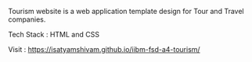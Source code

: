 Tourism website is a web application template design for Tour and Travel companies.

Tech Stack : HTML and CSS

Visit : https://isatyamshivam.github.io/iibm-fsd-a4-tourism/
